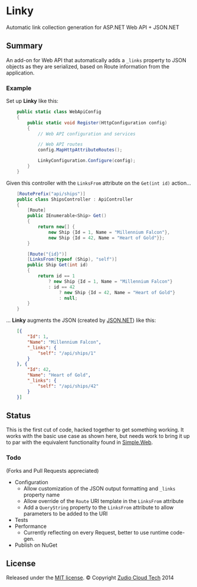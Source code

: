 # Linky

Automatic link collection generation for ASP.NET Web API + JSON.NET

## Summary

An add-on for Web API that automatically adds a `_links` property to JSON objects as they are serialized, based on Route information from the application.

### Example

Set up **Linky** like this:

```csharp
    public static class WebApiConfig
    {
        public static void Register(HttpConfiguration config)
        {
            // Web API configuration and services

            // Web API routes
            config.MapHttpAttributeRoutes();

            LinkyConfiguration.Configure(config);
        }
    }
```

Given this controller with the `LinksFrom` attribute on the `Get(int id)` action...

```csharp
    [RoutePrefix("api/ships")]
    public class ShipsController : ApiController
    {
        [Route]
        public IEnumerable<Ship> Get()
        {
            return new[] {
                new Ship {Id = 1, Name = "Millennium Falcon"}, 
                new Ship {Id = 42, Name = "Heart of Gold"}};
        }

        [Route("{id}")]
        [LinksFrom(typeof (Ship), "self")]
        public Ship Get(int id)
        {
            return id == 1
                ? new Ship {Id = 1, Name = "Millennium Falcon"}
                : id == 42
                    ? new Ship {Id = 42, Name = "Heart of Gold"}
                    : null;
        }
    }
```

... **Linky** augments the JSON (created by [JSON.NET](http://james.newtonking.com/json)) like this:

```json
    [{
        "Id": 1,
        "Name": "Millennium Falcon",
        "_links": {
            "self": "/api/ships/1"
        }
    }, {
        "Id": 42,
        "Name": "Heart of Gold",
        "_links": {
            "self": "/api/ships/42"
        }
    }]
```

## Status

This is the first cut of code, hacked together to get something working. It works with the basic use case as shown here, but needs work to bring it up to par with the equivalent functionality found in [Simple.Web](http://github.com/markrendle/Simple.Web).

### Todo

(Forks and Pull Requests appreciated)

* Configuration
  * Allow customization of the JSON output formatting and `_links` property name
  * Allow override of the `Route` URI template in the `LinksFrom` attribute
  * Add a `QueryString` property to the `LinksFrom` attribute to allow parameters to be added to the URI
* Tests
* Performance
  * Currently reflecting on every Request, better to use runtime code-gen.
* Publish on NuGet

## License

Released under the [MIT license](https://github.com/zudio/Linky/blob/master/LICENSE).
&copy; Copyright [Zudio Cloud Tech](http://zud.io) 2014
